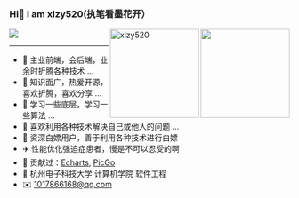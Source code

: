 ### Hi👋 I am xlzy520(执笔看墨花开）

<img align="right" height="160" src="https://github-readme-stats.vercel.app/api?username=xlzy520&show_icons=true&icon_color=fb7299&text_color=fb7299&bg_color=ffffff&hide_title=true" />

<img align="right" height="160" src="https://count.getloli.com/get/@xlzy520" alt="xlzy520" />
<img aligin="right" src="https://img.shields.io/badge/npm--downloads-11781-brightgreen" />

---
- :orange_book:  主业前端，会后端，业余时折腾各种技术 ...
- :ram:  知识面广，热爱开源，喜欢折腾，喜欢分享 ...
- :hammer:  学习一些底层，学习一些算法 ...
- 🌄 喜欢利用各种技术解决自己或他人的问题 ...
- 💸 资深白嫖用户，善于利用各种技术进行白嫖
- ✈️ 性能优化强迫症患者，慢是不可以忍受的啊
- 💐 贡献过：[Echarts](https://github.com/apache/echarts), [PicGo](https://github.com/Molunerfinn/PicGo)
- 🏫 杭州电子科技大学 计算机学院  软件工程
- ✉️ 1017866168@qq.com

